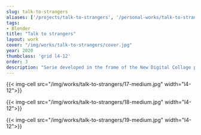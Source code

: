 ```yaml
---
slug: talk-to-strangers
aliases: ['/projects/talk-to-strangers', '/personal-works/talk-to-strangers']
tags:
- Blender
title: "Talk to strangers"
layout: work
cover: "/img/works/talk-to-strangers/cover.jpg"
year: 2020
thumbclass: 'grid l4-12'
order: 3
description: "Serie developed in the frame of the New Digital Collage project, curated by Fabio Paris and Linda Rocco."
---
```



{{< img-cell src="/img/works/talk-to-strangers/17-medium.jpg" width="l4-12">}}

{{< img-cell src="/img/works/talk-to-strangers/18-medium.jpg" width="l4-12">}}

{{< img-cell src="/img/works/talk-to-strangers/19-medium.jpg" width="l4-12">}}
 
